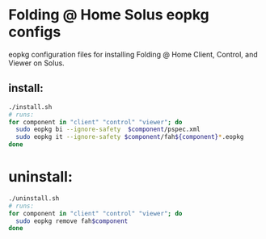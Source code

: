 # Folding @ Home Solus eopkg configs

eopkg configuration files for installing Folding @ Home Client, Control, and Viewer
on Solus.

## install:

```sh
./install.sh
# runs:
for component in "client" "control" "viewer"; do
  sudo eopkg bi --ignore-safety  $component/pspec.xml
  sudo eopkg it --ignore-safety $component/fah${component}*.eopkg
done
```

# uninstall:

```sh
./uninstall.sh
# runs:
for component in "client" "control" "viewer"; do
  sudo eopkg remove fah$component
done
```
